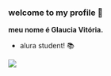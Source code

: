 ### welcome to my profile 🤍
**meu nome é Glaucia Vitória.**
- alura student! 📚


![](https://tenor.com/pt-BR/view/descendants-ディセンダント-gif-24043583)
